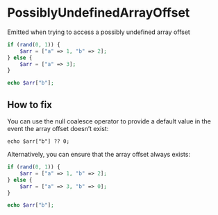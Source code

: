 # PossiblyUndefinedArrayOffset

Emitted when trying to access a possibly undefined array offset

```php
if (rand(0, 1)) {
    $arr = ["a" => 1, "b" => 2];
} else {
    $arr = ["a" => 3];
}

echo $arr["b"];
```

## How to fix

You can use the null coalesce operator to provide a default value in the event the array offset doesn’t exist:

```
echo $arr["b"] ?? 0;
```

Alternatively, you can ensure that the array offset always exists:

```php
if (rand(0, 1)) {
    $arr = ["a" => 1, "b" => 2];
} else {
    $arr = ["a" => 3, "b" => 0];
}

echo $arr["b"];
```
